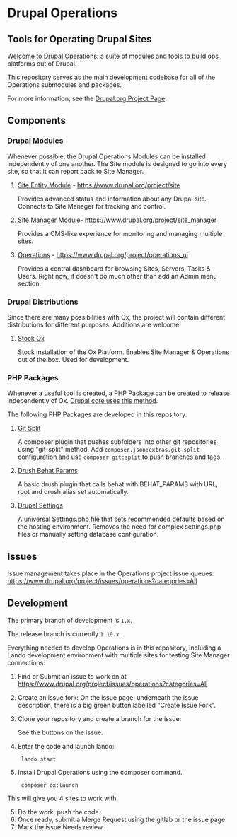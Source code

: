 # Drupal Operations
## Tools for Operating Drupal Sites

Welcome to Drupal Operations: a suite of modules and tools to build ops platforms out of Drupal.

This repository serves as the main development codebase for all of the Operations submodules and packages.

For more information, see the [Drupal.org Project Page](https://www.drupal.org/project/operations).

## Components

### Drupal Modules

Whenever possible, the Drupal Operations Modules can be installed independently of one another. The Site module is designed to go into every site, so that it can report back to Site Manager.

1. [Site Entity Module](https://www.drupal.org/project/site) - https://www.drupal.org/project/site

   Provides advanced status and information about any Drupal site. Connects to Site Manager for tracking and control.

2. [Site Manager Module](https://www.drupal.org/project/site_manager)- https://www.drupal.org/project/site_manager

   Provides a CMS-like experience for monitoring and managing multiple sites.

3. [Operations](https://www.drupal.org/project/operations_ui) - https://www.drupal.org/project/operations_ui

   Provides a central dashboard for browsing Sites, Servers, Tasks & Users. Right now, it doesn't do much other than add an Admin menu section.

### Drupal Distributions

Since there are many possibilities with Ox, the project will contain different distributions for different purposes. Additions are welcome!

1. [Stock Ox](https://www.drupal.org/project/ox_stock)

   Stock installation of the Ox Platform. Enables Site Manager & Operations out of the box. Used for development.

### PHP Packages

Whenever a useful tool is created, a PHP Package can be created to release independently of Ox. [Drupal core uses this method](https://git.drupalcode.org/project/drupal/-/tree/11.x/composer/Plugin).

The following PHP Packages are developed in this repository:

1. [Git Split](src/composer/Plugin/GitSplit)

   A composer plugin that pushes subfolders into other git repositories using "git-split" method. Add `composer.json:extras.git-split` configuration and use `composer git:split` to push branches and tags.

2. [Drush Behat Params](drush/Commands/contrib/drush-behat-params)

    A basic drush plugin that calls behat with BEHAT_PARAMS with URL, root and drush alias set automatically.

3. [Drupal Settings](src/composer/Plugin/DrupalSettings)

    A universal Settings.php file that sets recommended defaults based on the hosting environment. Removes the need for complex settings.php files or manually setting database configuration.


## Issues

Issue management takes place in the Operations project issue queues: https://www.drupal.org/project/issues/operations?categories=All


## Development

The primary branch of development is `1.x`. 

The release branch is currently `1.10.x`. 

Everything needed to develop Operations is in this repository, including a Lando development environment with multiple sites for testing Site Manager connections:

1. Find or Submit an issue to work on at https://www.drupal.org/project/issues/operations?categories=All

1. Create an issue fork: On the issue page, underneath the issue description, there is a big green button labelled "Create Issue Fork".

2. Clone your repository and create a branch for the issue:

    See the buttons on the issue.
    
3. Enter the code and launch lando:

        lando start

4. Install Drupal Operations using the composer command.

        composer ox:launch

This will give you 4 sites to work with.

5. Do the work, push the code.
6. Once ready, submit a Merge Request using the gitlab or the issue page.
7. Mark the issue Needs review.

